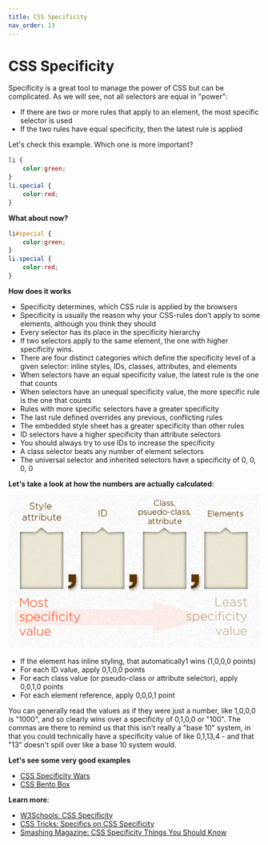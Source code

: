 ```yaml
---
title: CSS Specificity
nav_order: 13
---
```


# CSS Specificity

Specificity is a great tool to manage the power of CSS but can be complicated. As we will see, not all selectors are
equal in "power":

- If there are two or more rules that apply to an element, the most specific selector is used
- If the two rules have equal specificity, then the latest rule is applied

Let's check this example. Which one is more important?

```css
li {
    color:green;
}
li.special {
    color:red;
}
```

**What about now?**

```css
li#special {
    color:green;
}
li.special {
    color:red;
}
```

**How does it works**

- Specificity determines, which CSS rule is applied by the browsers
- Specificity is usually the reason why your CSS-rules don’t apply to some elements, although you think they should
- Every selector has its place in the specificity hierarchy
- If two selectors apply to the same element, the one with higher specificity wins.
- There are four distinct categories which define the specificity level of a given selector: inline styles, IDs,
classes, attributes, and elements
- When selectors have an equal specificity value, the latest rule is the one that counts
- When selectors have an unequal specificity value, the more specific rule is the one that counts
- Rules with more specific selectors have a greater specificity
- The last rule defined overrides any previous, conflicting rules
- The embedded style sheet has a greater specificity than other rules
- ID selectors have a higher specificity than attribute selectors
- You should always try to use IDs to increase the specificity
- A class selector beats any number of element selectors
- The universal selector and inherited selectors have a specificity of 0, 0, 0, 0

**Let's take a look at how the numbers are actually calculated:**

![Specificity](specificity.png)

- If the element has inline styling, that automatically1 wins (1,0,0,0 points)
- For each ID value, apply 0,1,0,0 points
- For each class value (or pseudo-class or attribute selector), apply 0,0,1,0 points
- For each element reference, apply 0,0,0,1 point

You can generally read the values as if they were just a number, like 1,0,0,0 is "1000", and so clearly wins over a
specificity of 0,1,0,0 or "100". The commas are there to remind us that this isn't really a "base 10" system, in that
you could technically have a specificity value of like 0,1,13,4 - and that "13" doesn't spill over like a base 10 system
would.

**Let's see some very good examples**

- [CSS Specificity Wars](https://stuffandnonsense.co.uk/archives/css_specificity_wars.html)
- [CSS Bento Box](https://flukeout.github.io/)


**Learn more**:

- [W3Schools: CSS Specificity](https://www.w3schools.com/css/css_specificity.asp)
- [CSS Tricks: Specifics on CSS Specificity](https://css-tricks.com/specifics-on-css-specificity/)
- [Smashing Magazine: CSS Specificity Things You Should Know](https://www.smashingmagazine.com/2007/07/css-specificity-things-you-should-know/)

